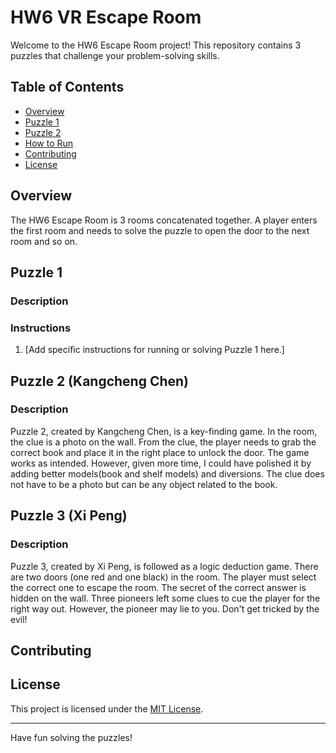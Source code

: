 # HW6 VR Escape Room

Welcome to the HW6 Escape Room project! This repository contains 3 puzzles that challenge your problem-solving skills. 

## Table of Contents
- [Overview](#overview)
- [Puzzle 1](#puzzle-1)
- [Puzzle 2](#puzzle-2-kangcheng-chen)
- [How to Run](#how-to-run)
- [Contributing](#contributing)
- [License](#license)

## Overview
The HW6 Escape Room is 3 rooms concatenated together. A player enters the first room and needs to solve the puzzle to open the door to the next room and so on.

## Puzzle 1
### Description


### Instructions
1. [Add specific instructions for running or solving Puzzle 1 here.]

## Puzzle 2 (Kangcheng Chen)
### Description
Puzzle 2, created by Kangcheng Chen, is a key-finding game.
In the room, the clue is a photo on the wall. From the clue, the player needs to grab the correct book and place it in the right place to unlock the door. 
The game works as intended. However, given more time, I could have polished it by adding better models(book and shelf models) and diversions. The clue does not have to be a photo but can be any object related to the book.

## Puzzle 3 (Xi Peng)
### Description
Puzzle 3, created by Xi Peng, is followed as a logic deduction game.
There are two doors (one red and one black) in the room. The player must select the correct one to escape the room.
The secret of the correct answer is hidden on the wall. Three pioneers left some clues to cue the player for the right way out.
However, the pioneer may lie to you. Don't get tricked by the evil!


## Contributing

## License
This project is licensed under the [MIT License](LICENSE).

---
Have fun solving the puzzles!

